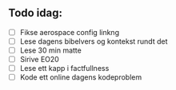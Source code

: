 ## Todo idag:

- [ ] Fikse aerospace config linkng
- [ ] Lese dagens bibelvers og kontekst rundt det
- [ ] Lese 30 min matte
- [ ] Sirive EO20
- [ ] Lese ett kapp i factfullness
- [ ] Kode ett online dagens kodeproblem
